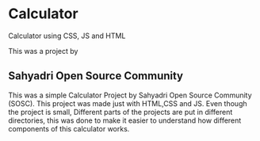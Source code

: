 # Calculator
Calculator using CSS, JS and HTML

This was a project by 
## Sahyadri Open Source Community ##


This was a simple Calculator Project by Sahyadri Open Source Community (SOSC).
This project was made just with HTML,CSS and JS. Even though the project is small, Different parts of the projects are put in different directories, this was done to make it easier to understand how different components of this calculator works.                                               
